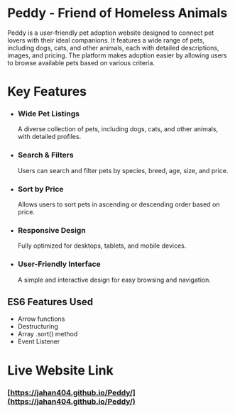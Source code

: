 
# Peddy - Friend of Homeless Animals




Peddy is a user-friendly pet adoption website designed to connect pet lovers with their ideal companions. It features a wide range of pets, including dogs, cats, and other animals, each with detailed descriptions, images, and pricing. The platform makes adoption easier by allowing users to browse available pets based on various criteria.

# Key Features

- ### Wide Pet Listings
  A diverse collection of pets, including dogs, cats, and other animals, with 
  detailed profiles.
  
- ### Search & Filters
  Users can search and filter pets by species, breed, age, size, and price.
  
- ### Sort by Price
  Allows users to sort pets in ascending or descending order based on price.
  
- ### Responsive Design
  Fully optimized for desktops, tablets, and mobile devices.
  
- ### User-Friendly Interface
  A simple and interactive design for easy browsing and navigation.

## ES6 Features Used

- Arrow functions
- Destructuring
- Array .sort() method
- Event Listener

# Live Website Link

### [https://jahan404.github.io/Peddy/](https://jahan404.github.io/Peddy/)


